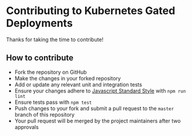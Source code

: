 # Contributing to Kubernetes Gated Deployments

Thanks for taking the time to contribute!

## How to contribute

* Fork the repository on GitHub
* Make the changes in your forked repository
* Add or update any relevant unit and integration tests
* Ensure your changes adhere to [Javascript Standard Style](https://github.com/standard/standard/) with `npm run lint`
* Ensure tests pass with `npm test`
* Push changes to your fork and submit a pull request to the `master` branch of this repository
* Your pull request will be merged by the project maintainers after two approvals